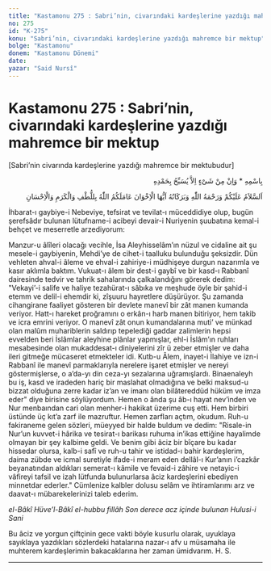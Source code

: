 ```yaml
---
title: "Kastamonu 275 : Sabri’nin, civarındaki kardeşlerine yazdığı mahremce bir mektup"
no: 275
id: "K-275"
konu: "Sabri’nin, civarındaki kardeşlerine yazdığı mahremce bir mektup"
bolge: "Kastamonu"
donem: "Kastamonu Dönemi"
date: 
yazar: "Said Nursî"
---
```


# Kastamonu 275 : Sabri’nin, civarındaki kardeşlerine yazdığı mahremce bir mektup

<p class="takdim">[Sabri’nin civarında kardeşlerine yazdığı mahremce bir mektubudur]</p>

<p class="arabic" dir="rtl" title="Meal: “O’nun adıyla” * “Hiçbir şey yoktur ki O'nu hamd ile tesbih etmesin” [İsrâ Suresi, 17:44]">بِاسْمِهِ * وَاِنْ مِنْ شَىْءٍ اِلاَّ يُسَبِّحُ بِحَمْدِهِ</p>

<p class="arabic" dir="rtl" title="Meal: “Ey kardeşler, Allah'ın selâmı, rahmeti ve bereketleri, üzerinize olsun. Size lütuf, kerem ve ihsan ile muamele buyursun.”">اَلسَّلاَمُ عَلَيْكُمْ وَرَحْمَةُ اللّٰهِ وَبَرَكَاتُهُ اَيُّهَا الْاِخْوَانَ عَامَلَكُمُ اللّٰهُ بِللُّطْفِ وَالْكَرَمِ وَالْاِحْسَانِ</p>

İhbarat-ı gaybiye-i Nebeviye, tefsirat ve tevilat-ı müceddidiye olup, bugün şerefsâdır bulunan lütufname-i acibeyi devair-i Nuriyenin şuubatına kemal-i behçet ve meserretle arzediyorum:

Manzur-u âlîleri olacağı vecihle, İsa Aleyhisselâm’ın nüzul ve cidaline ait şu mesele-i gaybiyenin, Mehdi’ye de cihet-i taalluku bulunduğu şeksizdir. Dün vehleten ahval-i âleme ve ehval-i zahiriye-i müdhişeye durgun nazarımla ve kasır aklımla baktım. Vukuat-ı âlem bir dest-i gaybî ve bir kasd-ı Rabbanî dairesinde tedvir ve tahrik sahalarında çalkalandığını görerek dedim: "Vekayi’-i salife ve haliye tezahürat-ı sâbıka ve meşhude öyle bir şahid-i etemm ve delil-i ehemdir ki, zîşuuru hayretlere düşürüyor. Şu zamanda cihangirane faaliyet gösteren bir devlete manevî bir zât manen kumanda veriyor. Hatt-ı hareket proğramını o erkân-ı harb manen bitiriyor, hem takib ve icra emrini veriyor. O manevî zât onun kumandalarına muti’ ve münkad olan malûm muhariblerin saldırıp tepelediği gaddar zalimlerin hepsi evvelden beri İslâmlar aleyhine plânlar yapmışlar, ehl-i İslâm’ın ruhları mesabesinde olan mukaddesat-ı diniyelerini zîr ü zeber etmişler ve daha ileri gitmeğe mücaseret etmekteler idi. Kutb-u Âlem, inayet-i İlahiye ve izn-i Rabbanî ile manevî parmaklarıyla nerelere işaret etmişler ve nereyi göstermişlerse, o a’da-yı din ceza-yı sezalarına uğramışlardı. Binaenaleyh bu iş, kasd ve iradeden hariç bir maslahat olmadığına ve belki maksud-u bizzat olduğuna zerre kadar iz’an ve imanı olan bilâtereddüd hüküm ve imza eder" diye birisine söylüyordum. Hemen o ânda şu âb-ı hayat nev’inden ve Nur menbaından cari olan menher-i hakikat üzerime cuş etti. Hem birbiri üstünde üç kıt’a zarf ile mazruftur. Hemen zarfları açtım, okudum. Ruh-u fakiraneme gelen sözleri, müeyyed bir halde buldum ve dedim: "Risale-in Nur’un kuvvet-i hârika ve tesirat-ı barikası ruhuma in’ikas ettiğine hayalimde olmayan bir şey kalbime geldi. Ve benim gibi âciz bir bîçare bu kadar hissedar olursa, kalb-i safî ve ruh-u tahir ve istidad-ı bahir kardeşlerim, daima zübde ve icmal suretiyle ifade-i meram eden dellâl-ı Kur’anın i’cazkâr beyanatından aldıkları semerat-ı kâmile ve fevaid-i zâhire ve netayic-i vâfireyi tafsil ve izah lütfunda bulunurlarsa âciz kardeşlerini ebediyen minnetdar ederler." Cümlenize kalbler dolusu selâm ve ihtiramlarımı arz ve daavat-ı mübarekelerinizi taleb ederim.

*el-Bâkî Hüve’l-Bâkî*
*el-hubbu fillâh*
*Son derece acz içinde bulunan*
*Hulusi-i Sani*

Bu âciz ve yorgun çiftçinin gece vakti böyle kusurlu olarak, uyuklaya sayıklaya yazdıkları sözlerdeki hatalarına nazar-ı afv u müsamaha ile muhterem kardeşlerimin bakacaklarına her zaman ümidvarım. H. S.

***
